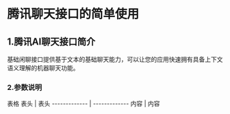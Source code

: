 # 腾讯聊天接口的简单使用

## 1.腾讯AI聊天接口简介<br>
基础闲聊接口提供基于文本的基础聊天能力，可以让您的应用快速拥有具备上下文语义理解的机器聊天功能。<br>
### 2.参数说明<br>
表格
表头 | 表头
------------- | -------------
内容 | 内容
